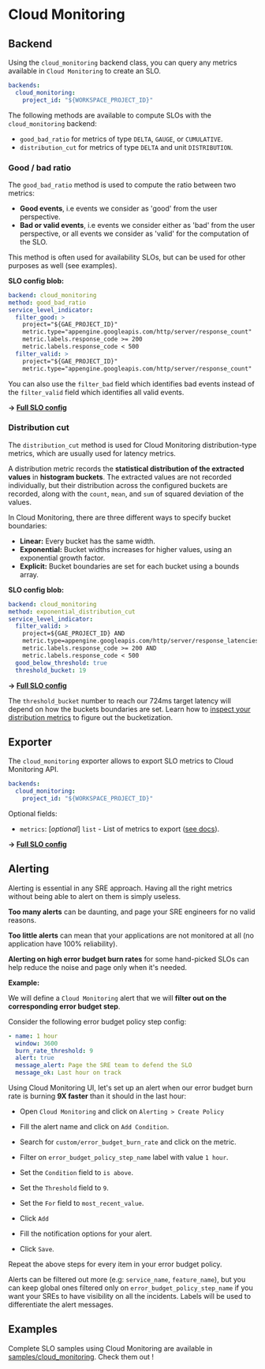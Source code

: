 # Cloud Monitoring

## Backend

Using the `cloud_monitoring` backend class, you can query any metrics available 
in `Cloud Monitoring` to create an SLO.

```yaml
backends:
  cloud_monitoring:
    project_id: "${WORKSPACE_PROJECT_ID}"
```

The following methods are available to compute SLOs with the `cloud_monitoring`
backend:

* `good_bad_ratio` for metrics of type `DELTA`, `GAUGE`, or `CUMULATIVE`.
* `distribution_cut` for metrics of type `DELTA` and unit `DISTRIBUTION`.


### Good / bad ratio

The `good_bad_ratio` method is used to compute the ratio between two metrics:

- **Good events**, i.e events we consider as 'good' from the user perspective.
- **Bad or valid events**, i.e events we consider either as 'bad' from the user
perspective, or all events we consider as 'valid' for the computation of the
SLO.

This method is often used for availability SLOs, but can be used for other
purposes as well (see examples).

**SLO config blob:**
```yaml
backend: cloud_monitoring
method: good_bad_ratio
service_level_indicator:
  filter_good: >
    project="${GAE_PROJECT_ID}"
    metric.type="appengine.googleapis.com/http/server/response_count"
    metric.labels.response_code >= 200
    metric.labels.response_code < 500
  filter_valid: >
    project="${GAE_PROJECT_ID}"
    metric.type="appengine.googleapis.com/http/server/response_count"
```

You can also use the `filter_bad` field which identifies bad events instead of
the `filter_valid` field which identifies all valid events.

**&rightarrow; [Full SLO config](../../samples/cloud_monitoring/slo_gae_app_availability.yaml)**

### Distribution cut

The `distribution_cut` method is used for Cloud Monitoring distribution-type 
metrics, which are usually used for latency metrics.

A distribution metric records the **statistical distribution of the extracted
values** in **histogram buckets**. The extracted values are not recorded
individually, but their distribution across the configured buckets are recorded,
along with the `count`, `mean`, and `sum` of squared deviation of the values.

In Cloud Monitoring, there are three different ways to specify bucket
boundaries:
* **Linear:** Every bucket has the same width.
* **Exponential:** Bucket widths increases for higher values, using an
exponential growth factor.
* **Explicit:** Bucket boundaries are set for each bucket using a bounds array.

**SLO config blob:**
```yaml
backend: cloud_monitoring
method: exponential_distribution_cut
service_level_indicator:
  filter_valid: >
    project=${GAE_PROJECT_ID} AND
    metric.type=appengine.googleapis.com/http/server/response_latencies AND
    metric.labels.response_code >= 200 AND
    metric.labels.response_code < 500
  good_below_threshold: true
  threshold_bucket: 19
```
**&rightarrow; [Full SLO config](../../samples/cloud_monitoring/slo_gae_app_latency.yaml)**

The `threshold_bucket` number to reach our 724ms target latency will depend on
how the buckets boundaries are set. Learn how to [inspect your distribution metrics](https://cloud.google.com/logging/docs/logs-based-metrics/distribution-metrics#inspecting_distribution_metrics) to figure out the bucketization.

## Exporter

The `cloud_monitoring` exporter allows to export SLO metrics to Cloud Monitoring API.

```yaml
backends:
  cloud_monitoring:
    project_id: "${WORKSPACE_PROJECT_ID}"
```

Optional fields:
  * `metrics`: [*optional*] `list` - List of metrics to export ([see docs](../shared/metrics.md)).

**&rightarrow; [Full SLO config](../../samples/cloud_monitoring/slo_lb_request_availability.yaml)**

## Alerting

Alerting is essential in any SRE approach. Having all the right metrics without
being able to alert on them is simply useless.

**Too many alerts** can be daunting, and page your SRE engineers for no valid
reasons.

**Too little alerts** can mean that your applications are not monitored at all
(no application have 100% reliability).

**Alerting on high error budget burn rates** for some hand-picked SLOs can help
reduce the noise and page only when it's needed.

**Example:**

We will define a `Cloud Monitoring` alert that we will **filter out on the
corresponding error budget step**.

Consider the following error budget policy step config:

```yaml
- name: 1 hour
  window: 3600
  burn_rate_threshold: 9
  alert: true
  message_alert: Page the SRE team to defend the SLO
  message_ok: Last hour on track
```

Using Cloud Monitoring UI, let's set up an alert when our error budget burn rate 
is burning **9X faster** than it should in the last hour:

* Open `Cloud Monitoring` and click on `Alerting > Create Policy`

* Fill the alert name and click on `Add Condition`.

* Search for `custom/error_budget_burn_rate` and click on the metric.

* Filter on `error_budget_policy_step_name` label with value `1 hour`.

* Set the `Condition` field to `is above`.

* Set the `Threshold` field to `9`.

* Set the `For` field to `most_recent_value`.

* Click `Add`

* Fill the notification options for your alert.

* Click `Save`.

Repeat the above steps for every item in your error budget policy.

Alerts can be filtered out more (e.g: `service_name`, `feature_name`), but you
can keep global ones filtered only on `error_budget_policy_step_name` if you
want your SREs to have visibility on all the incidents. Labels will be used to
differentiate the alert messages.

## Examples

Complete SLO samples using Cloud Monitoring are available in
[samples/cloud_monitoring](../../samples/cloud_monitoring). Check them out !
